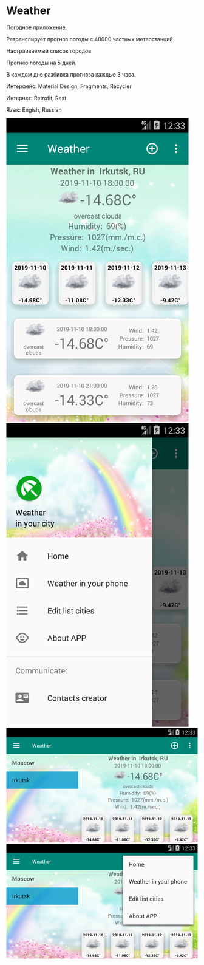 # Weather

Погодное приложение.

Ретранслирует прогноз погоды с 40000 частных метеостанций

Настраиваемый список городов 

Прогноз погоды на 5 дней.

В каждом дне разбивка прогноза каждые 3 часа.

Интерфейс: Material Design, Fragments, Recycler

Интернет: Retrofit, Rest.

Язык: Engish, Russian

![](Screenshot_1573399994.png)
![](Screenshot_1573399998.png)
![](Screenshot_1573400008.png)
![](Screenshot_1573400020.png)
